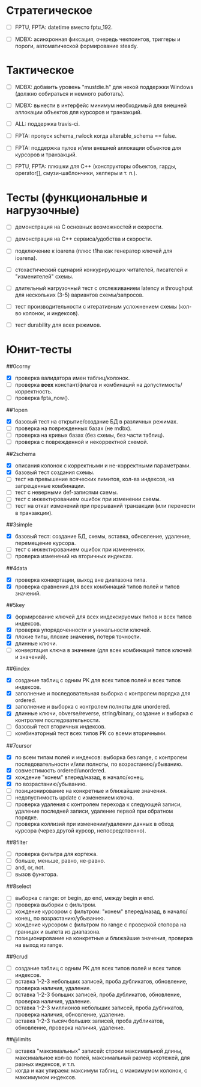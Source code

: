 Стратегическое
==============

- [ ] FPTU, FPTA: datetime вместо fptu_192.
- [ ] MDBX: асинхронная фиксация, очередь чекпоинтов, триггеры и пороги, автоматической формирование steady.


Тактическое
===========

- [ ] MDBX: добавить уровень "mustdie.h" для некой поддержки Windows (должно собираться и немного работать).
- [ ] MDBX: вынести в интерфейс минимум необходимый для внешней аллокации объектов для курсоров и транзакций.
- [ ] ALL: поддержка travis-ci.
- [ ] FPTA: пропуск schema_rwlock когда alterable_schema == false.
- [ ] FPTA: поддержка пулов и/или внешней аллокации объектов для курсоров и транзакций.
- [ ] FPTU, FPTA: плюшки для С++ (конструкторы объектов, гарды, operator[], смузи-шаблончики, хелперы и т. п.).


Тесты (функциональные и нагрузочные)
====================================

- [ ] демонстрация на C основных возможностей и скорости.
- [ ] демонстрация на C++ сервиса/удобства и скорости.
- [ ] подключение к ioarena (плюс t1ha как генератор ключей для ioarena).
- [ ] стохастический сценарий конкурирующих читателей, писателей и "изменителей" схемы.
- [ ] длительный нагрузочный тест с отслеживанием latency и throughput для нескольких (3-5) вариантов схемы/запросов.
- [ ] тест производительности с итеративным усложнением схемы (кол-во колонок, и индексов).
- [ ] тест durability для всех режимов.


Юнит-тесты
===========

##0corny
- [x] проверка валидатора имен таблиц/колонок.
- [ ] проверка __всех__ констант/флагов и комбинаций на допустимость/корректность.
- [ ] проверка fpta_now().

##1open
- [x] базовый тест на открытие/создание БД в различных режимах.
- [ ] проверка на поврежденных базах (не mdbx).
- [ ] проверка на кривых базах (без схемы, без части таблиц).
- [ ] проверка с поврежденной и некорректной схемой.

##2schema
- [x] описания колонок с корректными и не-корректными параметрами.
- [x] базовый тест создания схемы.
- [ ] тест на превышение всяческих лимитов, кол-ва индексов, на запрещенные комбинации.
- [ ] тест с неверными def-записями схемы.
- [ ] тест с инжектированием ошибок при изменении схемы.
- [ ] тест на откат изменений при прерываний транзакции (или перенести в транзакции).

##3simple
- [x] базовый тест: создание БД, схемы, вставка, обновление, удаление, перемещение курсора.
- [ ] тест с инжектированием ошибок при изменениях.
- [ ] проверка изменений на вторичных индексах.

##4data
- [x] проверка конвертации, выход вне диапазона типа.
- [x] проверка сравнения для всех комбинаций типов полей и типов значений.

##5key
- [x] формирование ключей для всех индексируемых типов и всех типов индексов.
- [x] проверка упорядоченности и уникальности ключей.
- [x] плохие типы, плохие значения, потеря точности.
- [x] длинные ключи.
- [ ] конвертация ключа в значение (для всех комбинаций типов ключей и значений).

##6index
- [x] создание таблиц с одним PK для всех типов полей и всех типов индексов.
- [x] заполнение и последовательная выборка с контролем порядка для ordered.
- [x] заполнение и выборка с контролем полноты для unordered.
- [x] длинные ключи, obverse/reverse, string/binary, создание и выборка с контролем последовательности.
- [ ] базовый тест вторичных индексов.
- [ ] комбинаторный тест всех типов PK со всеми вторичными.

##7cursor
- [x] по всем типам полей и индексов: выборка без range, с контролем последовательности и/или полноты, по возрастанию/убыванию.
- [x] совместимость ordered/unordered.
- [x] хождение "конем" вперед/назад, в начало/конец.
- [x] по возрастанию/убыванию.
- [ ] позиционирование на конкретные и ближайшие значения.
- [ ] недопустимость update с изменением ключа.
- [ ] проверка удаления с контролем перехода к следующей записи, удаление последней записи, удаление первой при обратном порядке.
- [ ] проверка коллизий при изменении/удалении данных в обход курсора (через другой курсор, непосредственно).

##8filter
- [ ] проверка фильтра для кортежа.
- [ ] больше, меньше, равно, не-равно.
- [ ] and, or, not.
- [ ] вызов функтора.

##8select
- [ ] выборка с range: от begin, до end, между begin и end.
- [ ] проверка выборки с фильтром.
- [ ] хождение курсором с фильтром: "конем" вперед/назад, в начало/конец, по возрастанию/убыванию.
- [ ] хождение курсором с фильтром по range с проверкой стопора на границах и вылета из диапазона.
- [ ] позиционирование на конкретные и ближайшие значения, проверка на выход из range.

##9crud
- [ ] создание таблиц с одним PK для всех типов полей и всех типов индексов.
- [ ] вставка 1-2-3 небольших записей, проба дубликатов, обновление, проверка наличия, удаление.
- [ ] вставка 1-2-3 больших записей, проба дубликатов, обновление, проверка наличия, удаление.
- [ ] вставка 1-2-3 миллионов небольших записей, проба дубликатов, проверка наличия, обновление, удаление.
- [ ] вставка 1-2-3 тысяч больших записей, проба дубликатов, обновление, проверка наличия, удаление.

##@limits
- [ ] вставка "максимальных" записей: строки максимальной длины, максимальное кол-во полей, максимальный размер кортежей, для разных индексов, и т.п.
- [ ] когда и как упираем: максимум таблиц, с максимумом колонок, с максимумом индексов.
